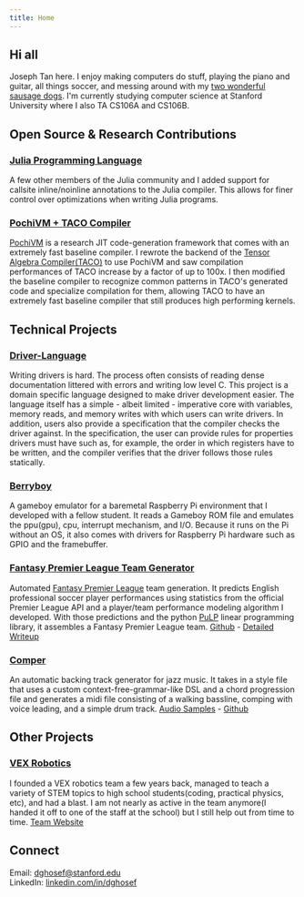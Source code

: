 ```yaml
---
title: Home
---
```

## Hi all
Joseph Tan here. I enjoy making computers do stuff, playing the piano and guitar, all things soccer, and messing around with my [two wonderful sausage dogs](dogs.jpg). I'm currently studying computer science at Stanford University where I also TA CS106A and CS106B.

## Open Source & Research Contributions

### [Julia Programming Language](https://github.com/JuliaLang/julia)
A few other members of the Julia community and I added support for
callsite inline/noinline annotations to the Julia compiler. This
allows for finer control over optimizations when writing Julia programs.

### [PochiVM + TACO Compiler](http://tensor-compiler.org/)
[PochiVM](https://github.com/sillycross/PochiVM) is a research 
JIT code-generation framework that comes with an extremely fast baseline compiler. 
I rewrote the backend of the [Tensor Algebra Compiler(TACO)](http://tensor-compiler.org/)
to use PochiVM and saw compilation performances of TACO increase by a factor of up to 100x.
I then modified the baseline compiler to recognize common patterns in TACO's generated code and
specialize compilation for them, allowing TACO to have an extremely fast baseline compiler that
still produces high performing kernels.

## Technical Projects

### [Driver-Language](https://github.com/dghosef/driver-language)
Writing drivers is hard. The process often consists of reading dense
documentation littered with errors and writing low level C. This project
is a domain specific language designed to make driver development easier.
The language itself has a simple - albeit limited - imperative core with
variables, memory reads, and memory writes with which users can write drivers.
In addition, users also provide a specification that the compiler checks the driver
against. In the specification, the user can provide rules for properties drivers
must have such as, for example, the order in which
registers have to be written, and the compiler verifies that the driver follows those rules statically.

### [Berryboy](berryboy.jpg)
A gameboy emulator for a baremetal Raspberry Pi environment that I
developed with a fellow student. It reads a Gameboy ROM file and emulates
the ppu(gpu), cpu, interrupt mechanism, and I/O. Because it runs on
the Pi without an OS, it also comes with drivers for Raspberry Pi
hardware such as GPIO and the framebuffer.

### [Fantasy Premier League Team Generator](https://github.com/dghosef/FPL-team-generator)

Automated [Fantasy Premier League](https://fantasy.premierleague.com)
team generation. It predicts English professional soccer player
performances using statistics from the official Premier League API and
a player/team performance modeling algorithm I developed. With those
predictions and the python [PuLP](https://pypi.org/project/PuLP/)
linear programming library, it assembles a Fantasy Premier League team.
[Github](https://github.com/dghosef/FPL-team-generator) - [Detailed
Writeup](fpl-writeup)


### [Comper](https://github.com/dghosef/comper)
An automatic backing track generator for jazz music. It takes in a style
file that uses a custom context-free-grammar-like DSL and a chord
progression file and generates a midi file consisting of a walking
bassline, comping with voice leading, and a simple drum track.
[Audio Samples](https://soundcloud.com/joseph-tan-486477918/sets/automatically-generated-backing-tracks) - [Github](https://github.com/dghosef/comper)

## Other Projects


### [VEX Robotics](https://heritage-schools.org/academics/robotics/)

I founded a VEX robotics team a few years back, managed to teach a
variety of STEM topics to high school students(coding, practical
physics, etc), and had a blast. I am not nearly as active in the team
anymore(I handed it off to one of the staff at the school) but I still
help out from time to time. [Team
Website](https://heritage-schools.org/academics/robotics/)

## Connect
Email: [dghosef@stanford.edu](mailto:dghosef@stanford.edu) \
LinkedIn: [linkedin.com/in/dghosef](https://www.linkedin.com/in/dghosef/)

